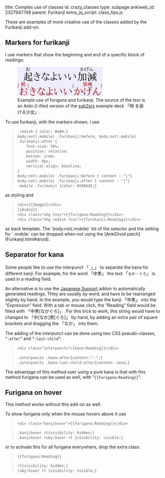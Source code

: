 title: Complex use of classes
id: crazy_classes
type: subpage
ankiweb_id: 2327947748
parent: Furikanji
extra_jq_script: class_tips.js

These are examples of more creative use of the classes added by the
Furikanji add-on.

## Markers for furikanji

I use markers that show the beginning and end of a specific block of
readings:

<figure>
<img src="images/furikanji-desktop.png" alt="Text: 起きなよいい加減お
with きなよいいかげん as ruby and きなよいいかげん with 起きなよいい加
減お as ruby. The kanji of the ruby are marked with vertical bars.">
<figcaption>
Example use of furigana and furikanji. The source of the text is an
Anki-2-ified version of the <a
href="http://subs2srs.sourceforge.net/">sub2srs</a> example deck 「時
を掛ける少女」.
</figcaption>
</figure>
To use furikanji, with the markers shown, i use
<blockquote class=lsting><pre><code>.redish { color: #a00;}
body:not(.mobile) .furikanji:before, body:not(.mobile) .furikanji:after {
    font-size: 50%;
    position: relative;
    bottom: 2rem;
    width: 0px;
    vertical-align: baseline;
}
body:not(.mobile) .furikanji:before { content : "|"}
body:not(.mobile) .furikanji:after { content : "|"}
.mobile .furikanji {color: #268bd2;}</code></pre></blockquote>
as styling and
<blockquote class=lsting><pre><code>&lt;div>{{Image}}&lt;/div>
{{Audio}}
&lt;div class="nhg lnsz">{{furigana:Reading}}&lt;/div>
&lt;div class="nhg redish lnsz">{{furikanji:Reading}}&lt;/div></code></pre></blockquote>
as back template. The `body:not(.mobile)` bit of the selector and the
setting for `.mobile` can be dropped when not using the
[AnkiDroid patch](Furikanji.html#droid).


## Separator for kana

Some people like to use the interpunct <span class="qtbase nakaguro">「
[・](http://www.fileformat.info/info/unicode/char/30fb/index.htm)」
</span> to separate the kana for different kanji. For example, for the
word 「中黒」 the text 「`なか・ぐろ`」 is used in a reading field.

An alternative is to use the [Japanese Support]() addon to automatically
generated readings. THey are usually by word, and have to be
rearranged slightly by hand. In the example, you would type the kanji
「中黒」 into the “Expression” field. With a tab or mouse click, the
“Reading” field would be filled with 「中黒[なかぐろ]」. For this
trick to work, this string would have to changed to 「中[なか]黒[ぐろ]」
by hand, by adding an extra pair of square brackets and dragging the
「なか」 into them.

The adding of the interpunct can be done using two CSS pseudo-classes,
“`:after`” and “`:last-child`”:
<blockquote class=lsting><pre><code>&lt;div class="interpuncts">{kana:Reading}}&lt;/div></code></pre></blockquote>

<blockquote class=lsting><pre><code>.interpuncts .kana:after{content:"・";}
.interpuncts .kana:last-child:after{content: none;}</code></pre></blockquote>

The advantage of this method over using a pure kana is that with this
method furigana can be used as well, with “`{{furigana:Reading}}`”.

## Furigana on hover

This method works without this add-on as well.

To show furigana only when the mouse hovers above it use

<blockquote class=lsting><pre><code>&lt;div class="kanjihover">{{furigana:Reading}}&lt;/div></code></pre></blockquote>

<blockquote class=lsting><pre><code>.kanjihover rt{visibility: hidden;}
.kanjihover ruby:hover rt {visibility: visible;}</blockquote></pre></code>

or to activate this for all furigana everywhere, drop the extra class:

<blockquote class=lsting><pre><code>{{furigana:Reading}}</code></pre></blockquote>

<blockquote class=lsting><pre><code>rt{visibility: hidden;}
ruby:hover rt {visibility: visible;}</blockquote></pre></code>

